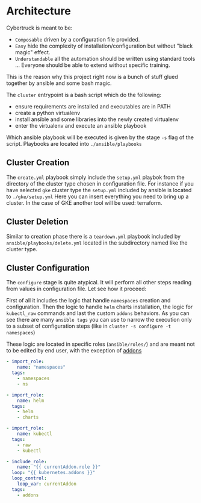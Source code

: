 # Architecture

Cybertruck is meant to be:

- `Composable` driven by a configuration file provided.
- `Easy` hide the complexity of installation/configuration but without "black magic" effect.
- `Understandable` all the automation should be written using standard tools ... Everyone should be able to extend without specific training.

This is the reason why this project right now is a bunch of stuff glued together by ansible and some bash magic.

The `cluster` entrypoint is a bash script which do the following:

- ensure requirements are installed and executables are in PATH
- create a python virtualenv
- install ansible and some libraries into the newly created virtualenv
- enter the virtualenv and execute an ansible playbook

Which ansible playbook will be executed is given by the stage `-s` flag of the script. Playbooks are located into `./ansible/playbooks`

## Cluster Creation

The `create.yml` playbook simply include the `setup.yml` playbok from the directory of the cluster type chosen in configuration file.
For instance if you have selected `gke` cluster type the `setup.yml` included by ansible is located to `./gke/setup.yml`
Here you can insert everything you need to bring up a cluster. In the case of GKE another tool will be used: terraform.

## Cluster Deletion

Similar to creation phase there is a `teardown.yml` playbook included by `ansible/playbooks/delete.yml` located in the subdirectory named like the cluster type.

## Cluster Configuration

The `configure` stage is quite atypical. It will perform all other steps reading from values in configuration file.
Let see how it proceed:

First of all it includes the logic that handle `namespaces` creation and configuration. Then the logic to handle `helm` charts installation, the logic for `kubectl_raw` commands and last the custom `addons` behaviors.
As you can see there are many `ansible tags` you can use to narrow the execution only to a subset of configuration steps (like in `cluster -s configure -t namespaces`)

These logic are located in specific roles (`ansible/roles/`) and are meant not to be edited by end user, with the exception of [addons](addons.md)

```yaml
- import_role:
    name: "namespaces"
  tags:
    - namespaces
    - ns

- import_role:
    name: helm
  tags:
    - helm
    - charts

- import_role:
    name: kubectl
  tags:
    - raw
    - kubectl

- include_role:
    name: "{{ currentAddon.role }}"
  loop: "{{ kubernetes.addons }}"
  loop_control:
    loop_var: currentAddon
  tags:
    - addons
```
